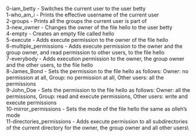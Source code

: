 0-iam_betty		-  Switches the current user to the user betty\
1-who_am_i		-  Prints the effective username of the current user\
2-groups		-  Prints all the groups the current user is part of\
3-new_owner		-  Changes the owner of the file hello to the user betty\
4-empty			-  Creates an empty file called hello\
5-execute		-  Adds execute permission to the owner of the file hello\
6-multiple_permissions	-  Adds execute permission to the owner and the group owner, and read permission to other users, to the file hello\
7-everybody		-  Adds execution permission to the owner, the group owner and the other users, to the file hello\
8-James_Bond		-  Sets the permission to the file hello as follows: Owner: no permission at all, Group: no permission at all, Other users: all the permissions\
9-John_Doe		-  Sets the permission to the file hello as follows: Owner: all the permissions, Group: read and execute permissions, Other users: write and execute permissions\
10-mirror_permissions	-  Sets the mode of the file hello the same as olleh’s mode\
11-directories_permissions - Adds execute permission to all subdirectories of the current directory for the owner, the group owner and all other users\
